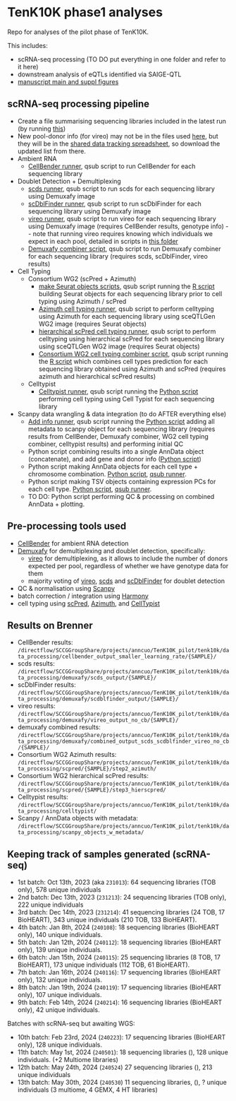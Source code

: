 # TenK10K phase1 analyses

Repo for analyses of the pilot phase of TenK10K.

This includes:

* scRNA-seq processing (TO DO put everything in one folder and refer to it here)
* downstream analysis of eQTLs identified via SAIGE-QTL
* [manuscript main and suppl figures](plotting_notebooks)

## scRNA-seq processing pipeline

* Create a file summarising sequencing libraries included in the latest run (by running [this](https://github.com/powellgenomicslab/tenk10k_phase1/blob/main/Demuxafy/preprocessing/prepare_inputs.md#extract-cellranger-libraries))
* New pool-donor info (for vireo) may not be in the files used [here](https://github.com/powellgenomicslab/tenk10k_phase1/blob/main/Demuxafy/preprocessing/BioHEART_make_pool_sample_lists.R#L3-L6), but they will be in the [shared data tracking spreadsheet](https://docs.google.com/spreadsheets/d/1XcAYd3ssKTfdPquQ3QxtN8Mn18YObpiiuUecQFbz45Q/edit#gid=336263672), so download the updated list from there.
* Ambient RNA
  * [CellBender runner](CellBender/cellbender_runner.qsub), qsub script to run CellBender for each sequencing library
* Doublet Detection + Demultiplexing  
  * [scds runner](Demuxafy/demuxafy_scds_runner.qsub), qsub script to run scds for each sequencing library using Demuxafy image
  * [scDblFinder runner](Demuxafy/demuxafy_scdblfinder_runner.qsub), qsub script to run scDblFinder for each sequencing library using Demuxafy image
  * [vireo runner](Demuxafy/demuxafy_vireo_runner.qsub), qsub script to run vireo for each sequencing library using Demuxafy image (requires CellBender results, genotype info) -- note that running vireo requires knowing which individuals we expect in each pool, detailed in scripts in [this folder](/Demuxafy/preprocessing/)
  * [Demuxafy combiner script](Demuxafy/demuxafy_combiner.qsub), qsub script to run Demuxafy combiner for each sequencing library (requires scds, scDblFinder, vireo results)
* Cell Typing
  * Consortium WG2 (scPred + Azimuth)  
    * [make Seurat objects scripts](Celltyping/scpred/make_Seurat_objects.qsub), qsub script running the [R script](Celltyping/scpred/make_Seurat_object_one_sample.R) building Seurat objects for each sequencing library prior to cell typing using Azimuth / scPred
    * [Azimuth cell typing runner](Celltyping/scpred/WG2_map_azimuth.qsub), qsub script to perform celltyping using Azimuth for each sequencing library using sceQTLGen WG2 image (requires Seurat objects)
    * [hierarchical scPred cell typing runner](Celltyping/scpred/WG2_map_hierscpred.qsub), qsub script to perform celltyping using hierarchical scPred for each sequencing library using sceQTLGen WG2 image (requires Seurat objects)
    * [Consortium WG2 cell typing combiner script](Celltyping/scpred/combine_results.qsub), qsub script running the [R script](Celltyping/combine_results_one_sample.R) which combines cell types prediction for each sequencing library obtained using Azimuth and scPred (requires azimuth and hierarchical scPred results)
  * Celltypist
    * [Celltypist runner](Celltyping/celltypist/run_celltypist.qsub), qsub script running the [Python script](Celltyping/celltypist/celltypist_per_sample.py) performing cell typing using Cell Typist for each sequencing library
* Scanpy data wrangling & data integration (to do AFTER everything else)
  * [Add info runner](Scanpy/run_add_metadata.qsub), qsub script running the [Python script](Scanpy/add_metadata_per_sample_no_norm.py) adding all metadata to scanpy object for each sequencing library (requires results from CellBender, Demuxafy combiner, WG2 cell typing combiner, celltypist results) and performing initial QC
  * Python script combining results into a single AnnData object (concatenate), and add gene and donor info ([Python script](Scanpy/combine_files_add_gene_info.py))
  * Python script making AnnData objects for each cell type + chromosome combination. [Python script](Scanpy/prepare_pheno.py), [qsub runner](Scanpy/prepare_pheno_runner.qsub).
  * Python script making TSV objects containing expression PCs for each cell type. [Python script](Scanpy/prepare_cell_covs.py), [qsub runner](Scanpy/prepare_covs_runner.qsub).
  * TO DO: Python script performing QC & processing on combined AnnData + plotting.

## Pre-processing tools used

* [CellBender](https://cellbender.readthedocs.io/en/latest/tutorial/index.html) for ambient RNA detection
* [Demuxafy](https://demultiplexing-doublet-detecting-docs.readthedocs.io/en/latest/index.html) for demultiplexing and doublet detection, specifically:
  * [vireo](https://vireosnp.readthedocs.io/en/latest/manual.html) for demultiplexing, as it allows to include the number of donors expected per pool, regardless of whether we have genotype data for them
  * majority voting of [vireo](https://vireosnp.readthedocs.io/en/latest/manual.html), [scds](https://github.com/kostkalab/scds) and [scDblFinder](https://github.com/plger/scDblFinder) for doublet detection 
* QC & normalisation using [Scanpy](https://scanpy.readthedocs.io/en/stable/)
* batch correction / integration using [Harmony](https://portals.broadinstitute.org/harmony/) 
* cell typing using [scPred](https://github.com/powellgenomicslab/scPred), [Azimuth](https://satijalab.github.io/azimuth/index.html), and [CellTypist](https://www.celltypist.org/)

## Results on Brenner

* CellBender results: ```/directflow/SCCGGroupShare/projects/anncuo/TenK10K_pilot/tenk10k/data_processing/cellbender_output_smaller_learning_rate/{SAMPLE}/```
* scds results: ```/directflow/SCCGGroupShare/projects/anncuo/TenK10K_pilot/tenk10k/data_processing/demuxafy/scds_output/{SAMPLE}/```
* scDblFinder results: ```/directflow/SCCGGroupShare/projects/anncuo/TenK10K_pilot/tenk10k/data_processing/demuxafy/scdblfinder_output/{SAMPLE}/```
* vireo results: ```/directflow/SCCGGroupShare/projects/anncuo/TenK10K_pilot/tenk10k/data_processing/demuxafy/vireo_output_no_cb/{SAMPLE}/```
* demuxafy combined results: ```/directflow/SCCGGroupShare/projects/anncuo/TenK10K_pilot/tenk10k/data_processing/demuxafy/combined_output_scds_scdblfinder_vireo_no_cb/{SAMPLE}/```
* Consortium WG2 Azimuth results: ```/directflow/SCCGGroupShare/projects/anncuo/TenK10K_pilot/tenk10k/data_processing/scpred/{SAMPLE}/step2_azimuth/```
* Consortium WG2 hierarchical scPred results: ```/directflow/SCCGGroupShare/projects/anncuo/TenK10K_pilot/tenk10k/data_processing/scpred/{SAMPLE}/step3_hierscpred/```
* Celltypist results: ```/directflow/SCCGGroupShare/projects/anncuo/TenK10K_pilot/tenk10k/data_processing/celltypist/```
* Scanpy / AnnData objects with metadata: ```/directflow/SCCGGroupShare/projects/anncuo/TenK10K_pilot/tenk10k/data_processing/scanpy_objects_w_metadata/```

## Keeping track of samples generated (scRNA-seq)

* 1st batch: Oct 13th, 2023 (aka ```231013```): 64 sequencing libraries (TOB only), 578 unique individuals
* 2nd batch: Dec 13th, 2023 (```231213```): 24 sequencing libraries (TOB only), 222 unique individuals
* 3rd batch: Dec 14th, 2023 (```231214```): 41 sequencing libraries (24 TOB, 17 BioHEART), 343 unique individuals (210 TOB, 133 BioHEART).
* 4th batch: Jan 8th, 2024 (```240108```): 18 sequencing libraries (BioHEART only), 140 unique individuals.
* 5th batch: Jan 12th, 2024 (```240112```): 18 sequencing libraries (BioHEART only), 139 unique individuals.
* 6th batch: Jan 15th, 2024 (```240115```): 25 sequencing libraries (8 TOB, 17 BioHEART), 173 unique individuals (112 TOB, 61 BioHEART).
* 7th batch: Jan 16th, 2024 (```240116```): 17 sequencing libraries (BioHEART only), 132 unique individuals.
* 8th batch: Jan 19th, 2024 (```240119```): 17 sequencing libraries (BioHEART only), 107 unique individuals.
* 9th batch: Feb 14th, 2024 (```240214```): 16 sequencing libraries (BioHEART only), 42 unique individuals.


Batches with scRNA-seq but awaiting WGS:
* 10th batch: Feb 23rd, 2024 (```240223```): 17 sequencing libraries (BioHEART only), 128 unique individuals.
* 11th batch: May 1st, 2024 (```240501```): 18 sequencing libraries (), 128 unique individuals. (+2 Multiome libraries)
* 12th batch: May 24th, 2024 (```240524```) 27 sequencing libraries (), 213 unique individuals  
* 13th batch: May 30th, 2024 (```240530```) 11 sequencing libraries, (), ? unique individuals (3 multiome, 4 GEMX, 4 HT libraries)
